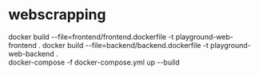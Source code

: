 # webscrapping

docker build --file=frontend/frontend.dockerfile -t playground-web-frontend .
docker build --file=backend/backend.dockerfile -t playground-web-backend .  
docker-compose -f docker-compose.yml up --build
